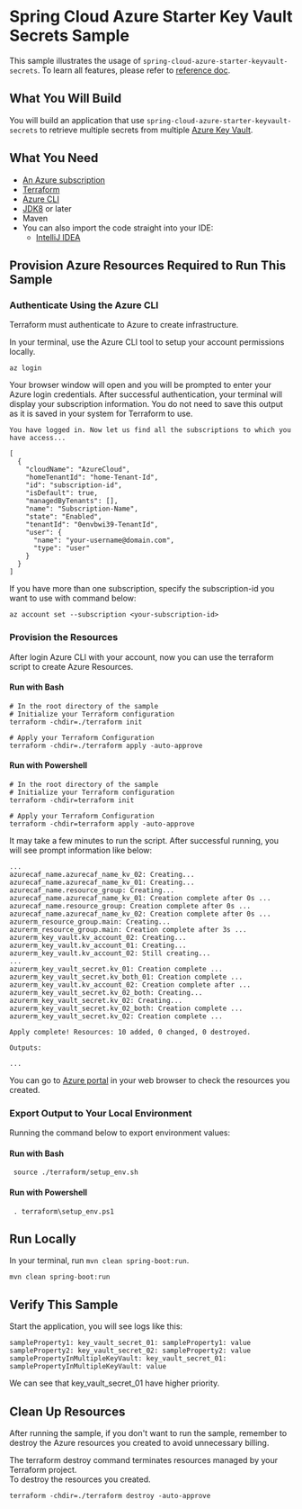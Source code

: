 # Spring Cloud Azure Starter Key Vault Secrets Sample 

This sample illustrates the usage of `spring-cloud-azure-starter-keyvault-secrets`. To learn all features, please refer to [reference doc](https://microsoft.github.io/spring-cloud-azure/docs/4.0.0-beta.2/reference/html/index.html).

## What You Will Build

You will build an application that use `spring-cloud-azure-starter-keyvault-secrets` to retrieve multiple secrets from multiple [Azure Key Vault](https://azure.microsoft.com/services/key-vault/).

## What You Need

- [An Azure subscription](https://azure.microsoft.com/free/)
- [Terraform](https://www.terraform.io/)
- [Azure CLI](https://docs.microsoft.com/cli/azure/install-azure-cli)
- [JDK8](https://www.oracle.com/java/technologies/downloads/) or later
- Maven
- You can also import the code straight into your IDE:
    - [IntelliJ IDEA](https://www.jetbrains.com/idea/download)

## Provision Azure Resources Required to Run This Sample

### Authenticate Using the Azure CLI
Terraform must authenticate to Azure to create infrastructure.

In your terminal, use the Azure CLI tool to setup your account permissions locally.

```shell
az login
```

Your browser window will open and you will be prompted to enter your Azure login credentials. After successful authentication, your terminal will display your subscription information. You do not need to save this output as it is saved in your system for Terraform to use.

```shell
You have logged in. Now let us find all the subscriptions to which you have access...

[
  {
    "cloudName": "AzureCloud",
    "homeTenantId": "home-Tenant-Id",
    "id": "subscription-id",
    "isDefault": true,
    "managedByTenants": [],
    "name": "Subscription-Name",
    "state": "Enabled",
    "tenantId": "0envbwi39-TenantId",
    "user": {
      "name": "your-username@domain.com",
      "type": "user"
    }
  }
]
```

If you have more than one subscription, specify the subscription-id you want to use with command below: 
```shell
az account set --subscription <your-subscription-id>
```

### Provision the Resources
After login Azure CLI with your account, now you can use the terraform script to create Azure Resources.

#### Run with Bash

```shell
# In the root directory of the sample
# Initialize your Terraform configuration
terraform -chdir=./terraform init

# Apply your Terraform Configuration
terraform -chdir=./terraform apply -auto-approve

```

#### Run with Powershell

```shell
# In the root directory of the sample
# Initialize your Terraform configuration
terraform -chdir=terraform init

# Apply your Terraform Configuration
terraform -chdir=terraform apply -auto-approve

```

It may take a few minutes to run the script. After successful running, you will see prompt information like below:

```shell
...
azurecaf_name.azurecaf_name_kv_02: Creating...
azurecaf_name.azurecaf_name_kv_01: Creating...
azurecaf_name.resource_group: Creating...
azurecaf_name.azurecaf_name_kv_01: Creation complete after 0s ...
azurecaf_name.resource_group: Creation complete after 0s ...
azurecaf_name.azurecaf_name_kv_02: Creation complete after 0s ...
azurerm_resource_group.main: Creating...
azurerm_resource_group.main: Creation complete after 3s ...
azurerm_key_vault.kv_account_02: Creating...
azurerm_key_vault.kv_account_01: Creating...
azurerm_key_vault.kv_account_02: Still creating... 
...
azurerm_key_vault_secret.kv_01: Creation complete ...
azurerm_key_vault_secret.kv_both_01: Creation complete ...
azurerm_key_vault.kv_account_02: Creation complete after ...
azurerm_key_vault_secret.kv_02_both: Creating...
azurerm_key_vault_secret.kv_02: Creating...
azurerm_key_vault_secret.kv_02_both: Creation complete ...
azurerm_key_vault_secret.kv_02: Creation complete ...

Apply complete! Resources: 10 added, 0 changed, 0 destroyed.

Outputs:

...

```

You can go to [Azure portal](https://ms.portal.azure.com/) in your web browser to check the resources you created.

### Export Output to Your Local Environment
Running the command below to export environment values:

#### Run with Bash

```shell
 source ./terraform/setup_env.sh
```

#### Run with Powershell

```shell
 . terraform\setup_env.ps1
```

## Run Locally
In your terminal, run `mvn clean spring-boot:run`.

```shell
mvn clean spring-boot:run
```

## Verify This Sample

Start the application, you will see logs like this:
```text
sampleProperty1: key_vault_secret_01: sampleProperty1: value
sampleProperty2: key_vault_secret_02: sampleProperty2: value
samplePropertyInMultipleKeyVault: key_vault_secret_01: samplePropertyInMultipleKeyVault: value
```

We can see that key_vault_secret_01 have higher priority.

## Clean Up Resources
After running the sample, if you don't want to run the sample, remember to destroy the Azure resources you created to avoid unnecessary billing.

The terraform destroy command terminates resources managed by your Terraform project.   
To destroy the resources you created.

```shell
terraform -chdir=./terraform destroy -auto-approve
```
